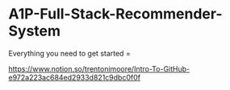 # A1P-Full-Stack-Recommender-System

Everything you need to get started =

https://www.notion.so/trentonimoore/Intro-To-GitHub-e972a223ac684ed2933d821c9dbc0f0f
